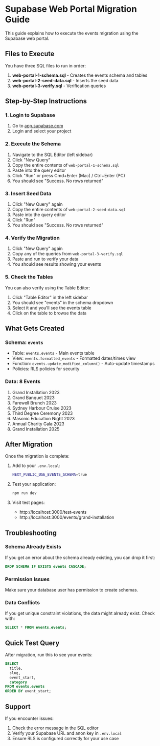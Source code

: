 # Supabase Web Portal Migration Guide

This guide explains how to execute the events migration using the Supabase web portal.

## Files to Execute

You have three SQL files to run in order:

1. **web-portal-1-schema.sql** - Creates the events schema and tables
2. **web-portal-2-seed-data.sql** - Inserts the seed data
3. **web-portal-3-verify.sql** - Verification queries

## Step-by-Step Instructions

### 1. Login to Supabase

1. Go to [app.supabase.com](https://app.supabase.com)
2. Login and select your project

### 2. Execute the Schema

1. Navigate to the SQL Editor (left sidebar)
2. Click "New Query"
3. Copy the entire contents of `web-portal-1-schema.sql`
4. Paste into the query editor
5. Click "Run" or press Cmd+Enter (Mac) / Ctrl+Enter (PC)
6. You should see "Success. No rows returned"

### 3. Insert Seed Data

1. Click "New Query" again
2. Copy the entire contents of `web-portal-2-seed-data.sql`
3. Paste into the query editor
4. Click "Run"
5. You should see "Success. No rows returned"

### 4. Verify the Migration

1. Click "New Query" again
2. Copy any of the queries from `web-portal-3-verify.sql`
3. Paste and run to verify your data
4. You should see results showing your events

### 5. Check the Tables

You can also verify using the Table Editor:

1. Click "Table Editor" in the left sidebar
2. You should see "events" in the schema dropdown
3. Select it and you'll see the events table
4. Click on the table to browse the data

## What Gets Created

### Schema: `events`
- Table: `events.events` - Main events table
- View: `events.formatted_events` - Formatted dates/times view
- Function: `events.update_modified_column()` - Auto-update timestamps
- Policies: RLS policies for security

### Data: 8 Events
1. Grand Installation 2023
2. Grand Banquet 2023
3. Farewell Brunch 2023
4. Sydney Harbour Cruise 2023
5. Third Degree Ceremony 2023
6. Masonic Education Night 2023
7. Annual Charity Gala 2023
8. Grand Installation 2025

## After Migration

Once the migration is complete:

1. Add to your `.env.local`:
   ```bash
   NEXT_PUBLIC_USE_EVENTS_SCHEMA=true
   ```

2. Test your application:
   ```bash
   npm run dev
   ```

3. Visit test pages:
   - http://localhost:3000/test-events
   - http://localhost:3000/events/grand-installation

## Troubleshooting

### Schema Already Exists
If you get an error about the schema already existing, you can drop it first:
```sql
DROP SCHEMA IF EXISTS events CASCADE;
```

### Permission Issues
Make sure your database user has permission to create schemas.

### Data Conflicts
If you get unique constraint violations, the data might already exist. Check with:
```sql
SELECT * FROM events.events;
```

## Quick Test Query

After migration, run this to see your events:
```sql
SELECT 
  title,
  slug,
  event_start,
  category
FROM events.events
ORDER BY event_start;
```

## Support

If you encounter issues:
1. Check the error message in the SQL editor
2. Verify your Supabase URL and anon key in `.env.local`
3. Ensure RLS is configured correctly for your use case